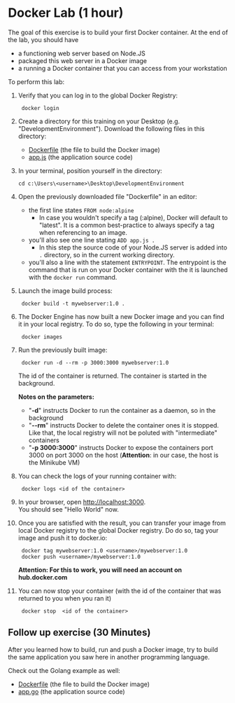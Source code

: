 # Docker Lab (1 hour)

The goal of this exercise is to build your first Docker container.
At the end of the lab, you should have

* a functioning web server based on Node.JS
* packaged this web server in a Docker image
* a running a Docker container that you can access from your workstation

To perform this lab:

1. Verify that you can log in to the global Docker Registry:  

        docker login

1. Create a directory for this training on your Desktop (e.g. "DevelopmentEnvironment"). Download the following files in this directory:

    - [Dockerfile](../files/docker/Dockerfile) (the file to build the Docker image)
    - [app.js](./files/docker/app.js) (the application source code)

1.  In your terminal, position yourself in the directory:

        cd c:\Users\<username>\Desktop\DevelopmentEnvironment
   
1. Open the previously downloaded file "Dockerfile" in an editor:
    
    - the first line states `FROM node:alpine`
        - In case you wouldn't specify a tag (:alpine), Docker will default to "latest". It is a common best-practice to always specify a tag when referencing to an image.
    - you'll also see one line stating `ADD app.js .`
        - In this step the source code of your Node.JS server is added into `.` directory, so in the current working directory.
    - you'll also a line with the statement `ENTRYPOINT`. The entrypoint is the command that is run on your Docker container with the it is launched with the `docker run` command.


1. Launch the image build process:  

        docker build -t mywebserver:1.0 .

1. The Docker Engine has now built a new Docker image and you can find it in your local registry. To do so, type the following in your terminal:  

        docker images

1. Run the previously built image:  

        docker run -d --rm -p 3000:3000 mywebserver:1.0

    The id of the container is returned. The container is started in the background.

    **Notes on the parameters:**  

      - "**-d**" instructs Docker to run the container as a daemon, so in the background
      -  "**--rm**" instructs Docker to delete the container ones it is stopped. Like that, the local registry will not be poluted with "intermediate" containers
      - "**-p 3000:3000**" instructs Docker to expose the containers port 3000 on port 3000 on the host (**Attention**: in our case, the host is the Minikube VM)
    

1. You can check the logs of your running container with:  

        docker logs <id of the container>


1. In your browser, open [http://localhost:3000](http://localhost:3000).  
   You should see "Hello World" now.

1. Once you are satisfied with the result, you can transfer your image from local Docker registry to the global Docker registry. Do do so, tag your image and push it to docker.io:

        docker tag mywebserver:1.0 <username>/mywebserver:1.0 
        docker push <username>/mywebserver:1.0

    **Attention: For this to work, you will need an account on hub.docker.com**

1. You can now stop your container (with the id of the container that was returned to you when you ran it)  

        docker stop  <id of the container>

## Follow up exercise (30 Minutes)

After you learned how to build, run and push a Docker image, try to build the same application you saw here in another programming language.

Check out the Golang example as well:

- [Dockerfile](../files/docker/go/Dockerfile) (the file to build the Docker image)
- [app.go](./files/docker/go/app.go) (the application source code)


